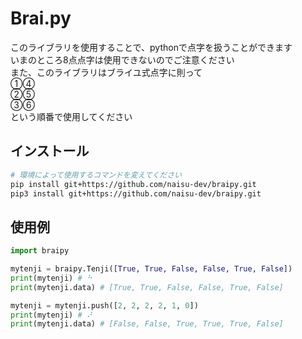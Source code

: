 # Brai.py
このライブラリを使用することで、pythonで点字を扱うことができます  
いまのところ8点点字は使用できないのでご注意ください  
また、このライブラリはブライユ式点字に則って  
①④  
②⑤  
③⑥  
という順番で使用してください

## インストール
```bash
# 環境によって使用するコマンドを変えてください
pip install git+https://github.com/naisu-dev/braipy.git
pip3 install git+https://github.com/naisu-dev/braipy.git

```

## 使用例
```python
import braipy

mytenji = braipy.Tenji([True, True, False, False, True, False])
print(mytenji) # ⠓
print(mytenji.data) # [True, True, False, False, True, False]

mytenji = mytenji.push([2, 2, 2, 2, 1, 0])
print(mytenji) # ⠜
print(mytenji.data) # [False, False, True, True, True, False]
```

